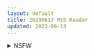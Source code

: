 ```yaml
---
layout: default
title: 20230613 RSS Reader
updated: 2023-06-13
---
```


<details class='content-parent'>
<summary>
NSFW
</summary>
<details class='content-child'>
<summary>
<span class='rss-title'> 末世天敌—— 第三章:雅食(人气coser的斯卡蒂半熟填馅刺身) </span> <a class='rss-link' href='https://gmgard.com/gm122727' target='_blank'></a>
<div class='rss-published'> 🕛 20230612 22:51:09</div>
</summary>
<img src="https://static.gmgard.us/Images/upload/70636131403095906.jpg" /><br /><p>作者：AVALONSM</p>
</details>
<details class='content-child'>
<summary>
<span class='rss-title'> [无修正][官方中文版][无RJ号][蓝月虫1988]绯月仙行录 V0.476A </span> <a class='rss-link' href='https://gmgard.com/gm122719' target='_blank'></a>
<div class='rss-published'> 🕛 20230612 09:42:58</div>
</summary>
<img src="https://s2.loli.net/2022/07/26/RangrxkoduYhmwF.png" /><br /><p>游戏概述：</p>
</details>
<details class='content-child'>
<summary>
<span class='rss-title'> [官方中文版][RJ434109][azcat]えちクラ~えっち&クラフト~ </span> <a class='rss-link' href='https://gmgard.com/gm122723' target='_blank'></a>
<div class='rss-published'> 🕛 20230612 09:42:15</div>
</summary>
<img src="https://s2.loli.net/2023/04/30/Y2MDm7vS3OplJZj.jpg" /><br /><p>游戏介绍：</p>
</details>
<details class='content-child'>
<summary>
<span class='rss-title'> [自购][RJ183670][ガーディアンエンジェル]おさけリース (Ver.1.14) </span> <a class='rss-link' href='https://gmgard.com/gm122720' target='_blank'></a>
<div class='rss-published'> 🕛 20230612 07:44:25</div>
</summary>
<img src="https://static.gmgard.us/Images/upload/19130121833356491.jpg" /><br /><p>非常经典的老作品了，今天突然想玩玩，到处找没发现最新的1.14，就去dl买了一份</p>
</details>
<details class='content-child'>
<summary>
<span class='rss-title'> [合集][未知汉化者][無限荒野 (冬海一樹)、(SEAN)、(七一)] (3本) (無職転生 ~異世界行ったら本気だす~) </span> <a class='rss-link' href='https://gmgard.com/gm122725' target='_blank'></a>
<div class='rss-published'> 🕛 20230612 04:21:03</div>
</summary>
<img src="https://static.gmgard.us/Images/upload/23492122021028845.jpg" /><br /><p>无职转生，命运的三选一。由三位作者分别完成，各自都做出了自己内心的选择。不过，现在有一个可以让大家全都要的机会。</p>
</details>
<details class='content-child'>
<summary>
<span class='rss-title'> [自购分享][RJ01029061](同人音声)[TigerGateProject]低音ボイス奴隷執事。ZWEI …カノンはあの日から…坊ちゃまだけの…女なのです…。 </span> <a class='rss-link' href='https://gmgard.com/gm122718' target='_blank'></a>
<div class='rss-published'> 🕛 20230612 04:08:05</div>
</summary>
<img src="https://static.gmgard.us/Images/upload/10277121637032647.jpg" /><br /><p>第一次投稿，发现站里这作只有第一部，就就自己去整了第二部来个大伙分享，顺便蹲蹲看有没有佬愿意做汉化（？）</p>
</details>
<details class='content-child'>
<summary>
<span class='rss-title'> [合集][蘇我捨恥×氷樹一世]異世界迷宮でハーレムを/在异世界迷宫开后宫1-8卷 </span> <a class='rss-link' href='https://gmgard.com/gm122721' target='_blank'></a>
<div class='rss-published'> 🕛 20230612 04:07:12</div>
</summary>
<img src="https://static.gmgard.us/Images/upload/19238121850387942.jpg" /><br /><p>大名鼎鼎的后宫连续剧，目前后宫成员两人，还未完结。内容是截止到参与援助活动。目前更新到1-8卷，另含几话单独列出，打开文件夹即可看到。话说这个作者要感谢作画人员，这东西看小说的话，估计枯燥的要死，花了太多笔墨搞设定了，剧情有点单薄。</p>
</details>
<details class='content-child'>
<summary>
<span class='rss-title'> [无修正][未知字幕组][バニラ] 義母散華 1+2 </span> <a class='rss-link' href='https://gmgard.com/gm122724' target='_blank'></a>
<div class='rss-published'> 🕛 20230612 04:04:08</div>
</summary>
<img src="https://iili.io/H6FR2Cx.gif" /><br /><p>&nbsp;我吐槽一下 第一开始我以为男主的吊是戴套了 什么带着套中出啊 带着套口爆内射啊 看到这里我就心想这也太假了 带着套内射 AV造假也就算了 你这里番也造假 看到后面才发现 男主有时候吊是蓝色的 跟我之前投稿的圣光吊有一拼&nbsp;</p>
</details>
<details class='content-child'>
<summary>
<span class='rss-title'> [自购][RJ342275][クレイジー二厘]エナトス・レディ ー英雄の記録と少女の記憶ー </span> <a class='rss-link' href='https://gmgard.com/gm122717' target='_blank'></a>
<div class='rss-published'> 🕛 20230612 04:02:18</div>
</summary>
<img src="https://static.gmgard.us/Images/upload/50432121305403254.jpg" /><br /><p>分享一款非常不错的日式RPG的最新中文版：【新作】

埃那托斯：转世英雄与失忆少女 STEAM官方中文步兵版</p>
</details>
<details class='content-child'>
<summary>
<span class='rss-title'> [同人动画][Najar]  6月新作  偶像大师 灯織 [Fanbox] </span> <a class='rss-link' href='https://gmgard.com/gm122706' target='_blank'></a>
<div class='rss-published'> 🕛 20230612 04:01:13</div>
</summary>
<img src="https://static.gmgard.us/Images/upload/81540110014260134.jpg" /><br /><p>Najar大佬的6月新作，祝各位有一个愉快的周末</p>
</details>

</details>
